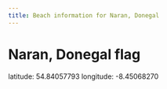 ```yaml
---
title: Beach information for Naran, Donegal
---
```

# Naran, Donegal <span class="material-icons blue-flag">flag</span>

<div class="location-info">latitude: 54.84057793 longitude: -8.45068270</div>
<div></div>